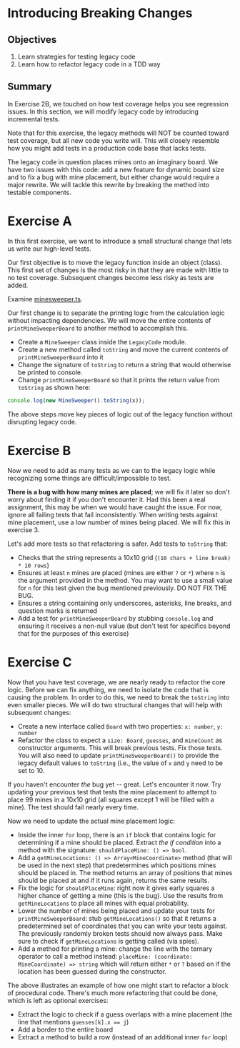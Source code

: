 # Introducing Breaking Changes

## Objectives

1. Learn strategies for testing legacy code
2. Learn how to refactor legacy code in a TDD way 

## Summary

In Exercise 2B, we touched on how test coverage helps you see regression issues. In this section, we will modify 
legacy code by introducing incremental tests.

Note that for this exercise, the legacy methods will NOT be counted toward test coverage, but all new code you write will.
This will closely resemble how you might add tests in a production code base that lacks tests.

The legacy code in question places mines onto an imaginary board. We have two issues with this code: add a new feature for
dynamic board size and to fix a bug with mine placement, but either change would require a major rewrite. We will tackle 
this rewrite by breaking the method into testable components.

# Exercise A

In this first exercise, we want to introduce a small structural change that lets us write our high-level tests.

Our first objective is to move the legacy function inside an object (class). This first set of changes is the most 
risky in that they are made with little to no test coverage. Subsequent changes become less risky as tests are added.

Examine [minesweeper.ts](./minesweeper.ts). 

Our first change is to separate the printing logic from the calculation logic without impacting dependencies. We will 
move the entire contents of `printMineSweeperBoard` to another method to accomplish this.

* Create a `MineSweeper` class inside the `LegacyCode` module.
* Create a new method called `toString` and move the current contents of `printMineSweeperBoard` into it
* Change the signature of `toString` to return a string that would otherwise be printed to console. 
* Change `printMineSweeperBoard` so that it prints the return value from `toString` as shown here:

```typescript
console.log(new MineSweeper().toString(x));
```

The above steps move key pieces of logic out of the legacy function without disrupting legacy code. 

# Exercise B

Now we need to add as many tests as we can to the legacy logic while recognizing some things are difficult/impossible to test.

**There is a bug with how many mines are placed**; we will fix it later so don't worry about finding it if you don't 
encounter it. Had this been a real assignment, this may be when we would have caught the issue. For now, ignore all 
failing tests that fail inconsistently. When writing tests against mine placement, use a low number of mines being 
placed. We will fix this in exercise 3.

Let's add more tests so that refactoring is safer. Add tests to `toString` that:
 
* Checks that the string represents a 10x10 grid (`(10 chars + line break) * 10 rows`)
* Ensures at least `n` mines are placed (mines are either `?` or `*`) where `n` is the argument provided in the method.
You may want to use a small value for `n` for this test given the bug mentioned previously. DO NOT FIX THE BUG.
* Ensures a string containing only underscores, asterisks, line breaks, and question marks is returned
* Add a test for `printMineSweeperBoard` by stubbing `console.log` and ensuring it receives a non-null value (but don't 
test for specifics beyond that for the purposes of this exercise) 

# Exercise C

Now that you have test coverage, we are nearly ready to refactor the core logic. Before we can fix anything, we 
need to isolate the code that is causing the problem. In order to do this, we need to break the `toString` 
into even smaller pieces. We will do two structural changes that will help with subsequent changes:

* Create a new interface called `Board` with two properties: `x: number`, `y: number`
* Refactor the class to expect a `size: Board`, `guesses`, and `mineCount` as constructor arguments. This will break 
previous tests. Fix those tests. You will also need to update `printMineSweeperBoard()` to provide the legacy default 
values to `toString` (i.e., the value of `x` and `y` need to be set to 10.

If you haven't encounter *the* bug yet -- great. Let's encounter it now. Try updating your previous test that tests the 
mine placement to attempt to place 99 mines in a 10x10 grid (all squares except 1 will be filled with a mine). The test 
should fail nearly every time.
 
Now we need to update the actual mine placement logic:

* Inside the inner `for` loop, there is an `if` block that contains logic for determining if a mine should be placed. 
Extract *the if condition* into a method with the signature: `shouldPlaceMine: () => bool`.
* Add a `getMineLocations: () => Array<MineCoordinate>` method (that will be used in the next step) that predetermines 
which positions mines should be placed in. The method returns an array of positions that mines should be placed at and if 
it runs again, returns the same results.
* Fix the logic for `shouldPlaceMine`: right now it gives early squares a higher chance of getting a mine (this is the
bug). Use the results from `getMineLocations` to place all mines with equal probability.
* Lower the number of mines being placed and update your tests for `printMineSweeperBoard`: stub `getMineLocations()` 
so that it returns a predetermined set of coordinates that you can write your tests against. The previously 
randomly broken tests should now always pass. Make sure to check if `getMineLocations` is getting called (via spies).
* Add a method for printing a mine: change the line with the ternary operator to call a method instead: 
`placeMine: (coordinate: MineCoordinate) => string` which will return either `*` or `?` based on if the location has been
guessed during the constructor.

The above illustrates an example of how one might start to refactor a block of procedural code. There's much more refactoring 
that could be done, which is left as optional exercises:

* Extract the logic to check if a guess overlaps with a mine placement (the line that mentions `guesses[k].x == j`)
* Add a border to the entire board
* Extract a method to build a row (instead of an additional inner `for` loop)
